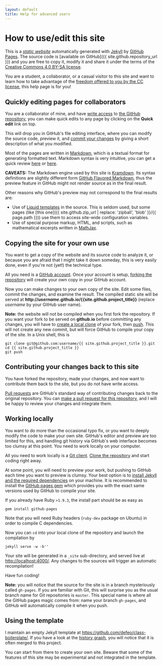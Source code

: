 ```yaml
---
layout: default
title: Help for advanced users
---
```


# How to use/edit this site

This is a
[*static website*](http://en.wikipedia.org/wiki/Static_web_page)
automatically generated with [Jekyll](http://jekyllrb.com/) by
[GitHub Pages](http://pages.github.com/). The source code is
[available on GitHub]({{ site.github.repository_url }}) and you are
free to copy it, modify it and share it under the terms of the
[Creative Commons 4.0 BY-SA license](http://creativecommons.org/licenses/by-sa/4.0/deed.en_GB).

You are a student, a collaborator, or a casual visitor to this site
and want to learn how to take advantage of the
[freedom offered to you by the CC license](https://creativecommons.org/about),
this help page is for you!


## Quickly editing pages for collaborators

You are a collaborator of mine, and have
[write access](https://help.github.com/articles/what-are-the-different-access-permissions/)
to [the GitHub repository]({{site.github.repository_url}}), you can
make quick edits to any page by clicking on the **Quick edit** link
on top.

This will drop you in GitHub's file editing interface, where you can
modify the source code, preview it, and
[commit your changes](http://readwrite.com/2013/10/02/github-for-beginners-part-2)
by giving a short description of what you modified.

Most of the pages are written in
[Markdown](http://daringfireball.net/projects/markdown/), which is a
textual format for generating formatted text. Markdown syntax is very
intuitive, you can get a quick review
[here](https://help.github.com/articles/github-flavored-markdown/) or
[here](http://kramdown.gettalong.org/syntax.html).

**CAVEATS:** The Markdown engine used by this site is
[Kramdown](http://kramdown.gettalong.org/). Its syntax definitions are
slightly different form
[GitHub Flavored Markdown](https://help.github.com/articles/github-flavored-markdown/),
thus the preview feature in GitHub might not render source as in the
final result.

Other reasons why GitHub's preview may not correspond to the final
results are:

- Use of
  [Liquid templates](https://github.com/Shopify/liquid/wiki/Liquid-for-Designers)
  in the source. This is seldom used, but some pages (like
  [this one]({{ site.github.zip_url | replace: 'zipball', 'blob' }}/{{ page.path }}))
  use them to access site-wide configuration variables.
- Use of special purpose markup, HTML, and scripts, such as
  mathematical excerpts written in [MathJax](http://mathjax.org/).
  

## Copying the site for your own use

You want to get a copy of the website and its source code to analyze
it, or because you are afraid that I might take it down someday, this
is very easily done, even if you're not (yet!) the technical type.

All you need is a [GitHub account](http://github.com/). Once your
account is setup,
[forking the repository]({{site.github.repository_url}}/fork) will
create your own copy in your GitHub account.

Now you can make changes to your own copy of the site. Edit some
files, commit the changes, and examine the result. The compiled static
site will be served at
**http://*username*.github.io/{{site.github.project_title}}** (replace
*username* by your GitHub user name).

**Note:** the website will not be compiled when you first fork the
repository. If you want your fork to be served on **github.io** before
committing any changes, you will have to
[create a local clone](https://help.github.com/articles/fork-a-repo/#step-2-create-a-local-clone-of-your-fork)
of your fork, then
[push](https://help.github.com/articles/pushing-to-a-remote/). This
will not create any new commit, but will force GitHub to compile your
copy of the site. In a Unix shell, this is

~~~
git clone git@github.com:username/{{ site.github.project_title }}.git
cd {{ site.github.project_title }}
git push
~~~


## Contributing your changes back to this site

You have forked the repository, made your changes, and now want to
contribute them back to the site, but you do not have write access.

[Pull requests](https://help.github.com/articles/using-pull-requests/)
are GitHub's standard way of contributing changes back to the original
repository.  You can
[make a pull request for this repository]({{site.github.repository_url}}/compare),
and I will be happy to review your changes and integrate them.


## Working locally

You want to do more than the occasional typo fix, or you want to
deeply modify the code to make your own site. GitHub's editor and
preview are too limited for this, and handling git history via
GitHub's web interface becomes too clumsy at this point. You need to
work locally on your computer.

All you need to work locally is a [Git client](http://git-scm.com/).
[Clone the repository](https://help.github.com/articles/fork-a-repo/#step-2-create-a-local-clone-of-your-fork)
and start coding right away.

At some point, you will need to preview your work, but pushing to
GitHub each time you want to preview is clumsy. Your best option is to
[install Jekyll and the required dependencies](https://help.github.com/articles/using-jekyll-with-pages/#installing-jekyll)
on your machine. It is recommended to install the
[GitHub pages gem](https://github.com/github/pages-gem) which provides
you with the exact same versions used by GitHub to compile your site.

If you already have Ruby `>1.9.3`, the install part should be as easy as

~~~
gem install github-pages
~~~

Note that you will need Ruby headers (`ruby-dev` package on Ubuntu) in
order to compile C dependencies.

Now you can `cd` into your local clone of the repository and launch
the compilation by

~~~
jekyll serve -w -b''
~~~

Your site will be generated in a `_site` sub-directory, and served
live at <http://localhost:4000/>. Any changes to the sources will
trigger an automatic recompilation!

Have fun coding!

**Note:** you will notice that the source for the site is in a branch
mysteriously called `gh-pages`. If you are familiar with Git, this
will surprise you as the usual branch name for Git repositories is
`master`. This special name is where all the GitHub pages magic comes
from: name your branch `gh-pages`, and GitHub will automatically
compile it when you push.


## Using the template

I maintain an empty Jekyll template at
<https://github.com/defeo/class-boilerplate/>.  If you have a look at
the [history graph]({{site.github.repository_url}}/network), you will
notice that it is often merged to this project.

You can start from there to create your own site. Beware that some of
the features of this site may be experimental and not integrated in
the template.

